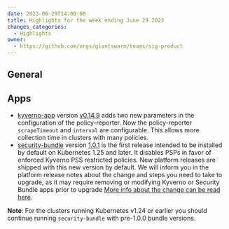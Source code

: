 ```yaml
---
date: 2023-06-29T14:00:00
title: Highlights for the week ending June 29 2023
changes_categories:
  - Highlights
owner:
  - https://github.com/orgs/giantswarm/teams/sig-product
---
```


## General

## Apps

- [kyverno-app](https://github.com/giantswarm/kyverno-app) version [v0.14.9](https://github.com/giantswarm/kyverno-app/blob/main/CHANGELOG.md#0149---2023-06-26) adds two new parameters in the configuration of the policy-reporter. Now the policy-reporter `scrapeTimeout` and `interval` are configurable. This allows more collection time in clusters with many policies. 
- [security-bundle](https://github.com/giantswarm/security-bundle) version [1.0.1](https://github.com/giantswarm/security-bundle/blob/main/CHANGELOG.md#101---2023-06-26) is the first release intended to be installed by default on Kubernetes 1.25 and later. It disables PSPs in favor of enforced Kyverno PSS restricted policies. New platform releases are shipped with this new version by default. We will inform you in the platform release notes about the change and steps you need to take to upgrade, as it may require removing or modifying Kyverno or Security Bundle apps prior to upgrade [More info about the change can be read here](https://github.com/giantswarm/security-bundle/tree/main#installing). 

__Note__: For the clusters running Kubernetes v1.24 or earlier you should continue running `security-bundle` with pre-1.0.0 bundle versions. 

